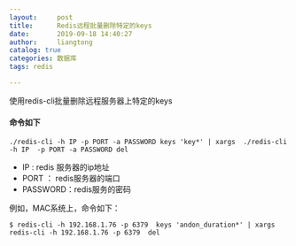 ```yaml
---
layout:     post
title:      Redis远程批量删除特定的keys
date:       2019-09-18 14:40:27
author:     liangtong
catalog: true
categories: 数据库
tags: redis

---
```


使用redis-cli批量删除远程服务器上特定的keys

#### 命令如下

```shell
./redis-cli -h IP -p PORT -a PASSWORD keys 'key*' | xargs  ./redis-cli -h IP  -p PORT -a PASSWORD del
```



+ IP : redis 服务器的ip地址
+ PORT ： redis服务器的端口
+ PASSWORD：redis服务的密码



例如，MAC系统上，命令如下：

```nginx config
$ redis-cli -h 192.168.1.76 -p 6379  keys 'andon_duration*' | xargs  redis-cli -h 192.168.1.76 -p 6379  del
```

